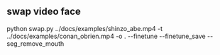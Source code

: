## swap video face
python swap.py ../docs/examples/shinzo_abe.mp4 -t ../docs/examples/conan_obrien.mp4 -o . --finetune --finetune_save --seg_remove_mouth
